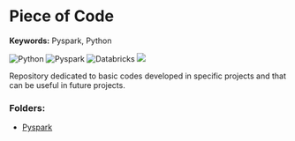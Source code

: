 # Piece of Code
**Keywords:** Pyspark, Python

![Python](https://img.shields.io/badge/python-3670A0?style=for-the-badge&logo=python&logoColor=ffdd54)
![Pyspark](https://img.shields.io/badge/Pyspark-FF3621?style=for-the-badge)
![Databricks](https://img.shields.io/badge/Databricks-FF3621?style=for-the-badge&logo=Databricks&logoColor=white)
![](https://api.visitorbadge.io/api/VisitorHit?user=samuel-haddad&repo=TreeClassifiersReview&countColor=#40e0d0)

Repository dedicated to basic codes developed in specific projects and that can be useful in future projects.

### **Folders**:
- [Pyspark](https://github.com/samuel-haddad/PieceOfCode/tree/main/pyspak)
